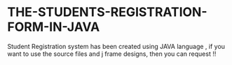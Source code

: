 # THE-STUDENTS-REGISTRATION-FORM-IN-JAVA
Student Registration system has been created using JAVA language , if you want to use the source files and j frame designs, then you can request !!
